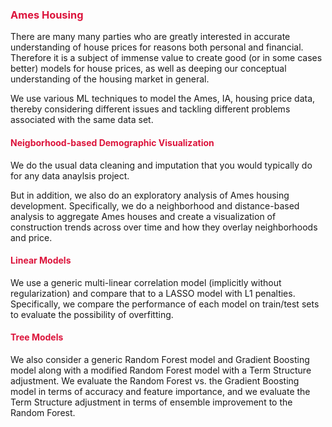 
### <span style="color:crimson">Ames Housing</span>

There are many many parties who are greatly interested in accurate understanding of house prices for reasons both personal and financial.  Therefore it is a subject of immense value to create good (or in some cases better) models for house prices, as well as deeping our conceptual understanding of the housing market in general.

We use various ML techniques to model the Ames, IA, housing price data, thereby considering different issues and tackling different problems associated with the same data set.  

#### <span style="color:crimson">Neigborhood-based Demographic Visualization</span>

We do the usual data cleaning and imputation that you would typically do for any data anaylsis project.

But in addition, we also do an exploratory analysis of Ames housing development.  Specifically, we do a neighborhood and distance-based analysis to aggregate Ames houses and create a visualization of construction trends across over time and how they overlay neighborhoods and price.

#### <span style="color:crimson">Linear Models</span>

We use a generic multi-linear correlation model (implicitly without regularization) and compare that to a LASSO model with L1 penalties.  Specifically, we compare the performance of each model on train/test sets to evaluate the possibility of overfitting.

#### <span style="color:crimson">Tree Models</span>
 
We also consider a generic Random Forest model and Gradient Boosting model along with a modified Random Forest model with a Term Structure adjustment.  We evaluate the Random Forest vs. the Gradient Boosting model in terms of accuracy and feature importance, and we evaluate the Term Structure adjustment in terms of ensemble improvement to the Random Forest.
